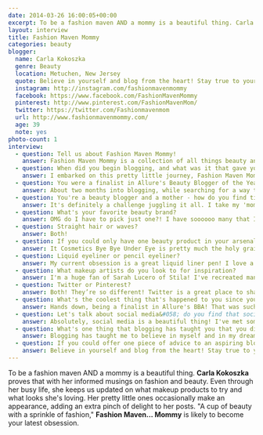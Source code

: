 ```yaml
---
date: 2014-03-26 16:00:05+00:00
excerpt: To be a fashion maven AND a mommy is a beautiful thing. Carla Kokoszka proves that with her informed musings on fashion and beauty.
layout: interview
title: Fashion Maven Mommy
categories: beauty
blogger:
  name: Carla Kokoszka
  genre: Beauty
  location: Metuchen, New Jersey
  quote: Believe in yourself and blog from the heart! Stay true to yourself and what you love to do. I know it sounds cliché but truthfully, your heart will never steer your wrong!
  instagram: http://instagram.com/fashionmavenmommy
  facebook: https://www.facebook.com/FashionMavenMommy
  pinterest: http://www.pinterest.com/FashionMavenMom/
  twitter: https://twitter.com/Fashionmavenmom
  url: http://www.fashionmavenmommy.com/
  age: 39
  note: yes
photo-count: 1
interview:
  - question: Tell us about Fashion Maven Mommy!
    answer: Fashion Maven Mommy is a collection of all things beauty and fashion that I’ve personally fallen in love with. I made a conscious decision early on to keep my blog positive... you will not find any negativity here! If I've tried it and loved it, I enjoy sharing it with my readers! It is best described as a cup of beauty with a sprinkle of fashion!
  - question: When did you begin blogging, and what was it that gave you the inspiration and idea for Fashion Maven Mommy?
    answer: I embarked on this pretty little journey, Fashion Maven Mommy in December 2011. After years and years of searching for a creative outlet, it finally occurred to me… I could blog! From that very moment, everything changed. I felt as though I could finally exhale! This was a new chapter and I couldn’t wait to see where this wonderful road would take me! Initially, I thought this was going to be a fashion blog (hence the name), however, my love for beauty really took center stage and so I just went with it. I guess you can say I’m an accidental beauty blogger!
  - question: You were a finalist in Allure's Beauty Blogger of the Year Awards - how exciting! How did you get involved with the competition, and what did you learn from it?
    answer: About two months into blogging, while searching for a way to take my blog to the next level, I came across a double page spread in Allure Magazine. It was as though the universe spoke to me directly. And if the universe speaks... you listen right?! I could hardly believe it when I got the call that I was selected as an alternate! Yes, an alternate… this was the first time around! I literally spent the entire year perfecting my blog with a single mission… to make it to the actual contest the following year! I entered again and I could barely contain my excitement when I got the call from Allure telling me that they totally remembered my blog and loved it. And just like that... I was officially one of the 10 finalists! Best. Day. Ever!
  - question: You're a beauty blogger and a mother - how do you find time to balance it all? Do you set a personal schedule or weekly goals to keep everything up-to-date?
    answer: It's definitely a challenge juggling it all. I take my 'mommy duties' very seriously! However, I whole heartedly believe that when you are passionate about something, you just make the time. After tucking my girls to bed, I officially switch to FMM mode. It's exhausting, yes, but so rewarding! I do keep a journal of ideas and posts that I need to complete. However, when I begin to feel pressure to complete a post I try and remind myself that this is not my job. I never want it to feel like a job! This is my passion and I much prefer to write from the heart. So if one week I complete two posts and another week I complete five, that’s OK!
  - question: What's your favorite beauty brand?
    answer: OMG do I have to pick just one?! I have soooooo many that I love equally... Stila, NARS, MAC, Urban Decay, Benefit... the list goes on and on!
  - question: Straight hair or waves?
    answer: Both!
  - question: If you could only have one beauty product in your arsenal - what would it be, and why?
    answer: It Cosmetics Bye Bye Under Eye is pretty much the holy grail of concealers! And let's face it, as a mommy of twins, I'm often sleep deprived! This baby continuously saves my life!
  - question: Liquid eyeliner or pencil eyeliner?
    answer: My current obsession is a great liquid liner pen! I love a fierce cat eye... meow!
  - question: What makeup artists do you look to for inspiration?
    answer: I'm a huge fan of Sarah Lucero of Stila! I've recreated many looks inspired by her work on my blog. She's just such a talent, and while I don't know her personally, I feel like she must be the most amazing person. I'd love to meet her some day. Most recently, I became obsessed with the gorgeous looks she created for the Alice and Olivia show during Fall 2014 NYFW. Major blog inspiration right there!
  - question: Twitter or Pinterest?
    answer: Both! They’re so different! Twitter is a great place to share a thought or two. Pinterest is a place of inspiration, organization and major distraction! I spend way too much time pinning all kinds of wonderful things that I will never do! But still... it's there just in case!
  - question: What's the coolest thing that's happened to you since you started blogging?
    answer: Hands down, being a finalist in Allure's BBA! That was such a major moment for me! I mean... hello! Allure = beauty bible!
  - question: Let's talk about social media&#058; do you find that social media has been vital to the success of Fashion Maven Mommy?
    answer: Absolutely, social media is a beautiful thing! I've met some wonderful friends, amazing bloggers and I can’t wait to meet more! Instagram is my current fave! I just love the instant gratification factor.
  - question: What's one thing that blogging has taught you that you did not expect to learn?
    answer: Blogging has taught me to believe in myself and in my dreams! Who would have thought when I began this little journey of mine that Allure Magazine would take notice! It just goes to show... if you have a passion for something, pursue it! If it comes from the heart... then it's right!
  - question: If you could offer one piece of advice to an aspiring blogger, what would it be, and why?
    answer: Believe in yourself and blog from the heart! Stay true to yourself and what you love to do. I know it sounds cliché but truthfully, your heart will never steer your wrong! Well, maybe a few times in High School but you know what I mean!
---
```


To be a fashion maven AND a mommy is a beautiful thing. **Carla Kokoszka** proves that with her informed musings on fashion and beauty. Even through her busy life, she keeps us updated on what makeup products to try and what looks she's loving. Her pretty little ones occasionally make an appearance, adding an extra pinch of delight to her posts. "A cup of beauty with a sprinkle of fashion," **Fashion Maven... Mommy** is likely to become your latest obsession.